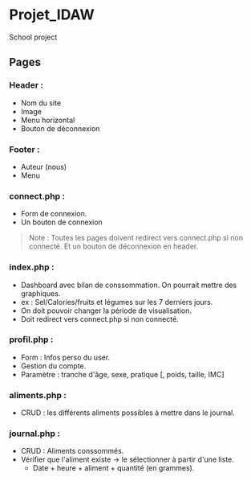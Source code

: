 # Projet_IDAW

School project

## Pages

### Header :
 - Nom du site
 - Image
 - Menu horizontal
 - Bouton de déconnexion

### Footer :
 - Auteur (nous)
 - Menu

### connect.php :
 - Form de connexion.
 - Un bouton de connexion

> Note :
> Toutes les pages doivent redirect vers connect.php si non connecté.
> Et un bouton de déconnexion en header.

### index.php :
 - Dashboard avec bilan de conssommation. On pourrait mettre des graphiques.
 - ex : Sel/Calories/fruits et légumes sur les 7 derniers jours.
 - On doit pouvoir changer la période de visualisation.
 - Doit redirect vers connect.php si non connecté.

### profil.php :
 - Form : Infos perso du user.
 - Gestion du compte.
 - Paramètre : tranche d'âge, sexe, pratique [, poids, taille, IMC]

### aliments.php :
 - CRUD : les différents aliments possibles à mettre dans le journal.

### journal.php :
 - CRUD : Aliments conssommés.
 - Vérifier que l'aliment existe -> le sélectionner à partir d'une liste.
   - Date + heure + aliment + quantité (en grammes).
